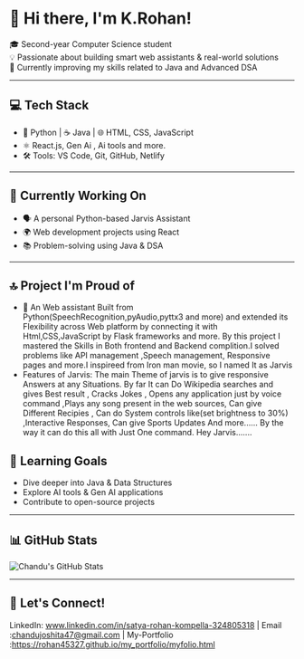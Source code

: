# 👋 Hi there, I'm K.Rohan!

🎓 Second-year Computer Science student  
💡 Passionate about building smart web assistants & real-world solutions  
🚀 Currently improving my skills related to Java and Advanced DSA

---

## 💻 Tech Stack
- 🐍 Python | ☕ Java | 🌐 HTML, CSS, JavaScript  
- ⚛️ React.js, Gen Ai , Ai tools and more.
- 🛠️ Tools: VS Code, Git, GitHub, Netlify

---

## 🧠 Currently Working On
- 🗣️ A personal Python-based Jarvis Assistant  
- 🌍 Web development projects using React  
- 📚 Problem-solving using Java & DSA

---
## 🔝 Project I'm Proud of
- 🤖 An Web assistant Built from Python(SpeechRecognition,pyAudio,pyttx3 and more) and extended its Flexibility across Web platform by connecting it with Html,CSS,JavaScript by Flask frameworks and more. By this        project I mastered the Skills in Both frontend and Backend complition.I solved problems like API management ,Speech management, Responsive pages and more.I inspireed from Iron man movie, so I named It as          Jarvis
- Features of Jarvis:  The main Theme of jarvis is to give responsive Answers at any Situations. By far It can Do Wikipedia searches and gives Best result , Cracks Jokes , Opens any application just by voice                             command ,Plays any song present in the web sources, Can give Different Recipies , Can do System controls like(set brightness to 30%) ,Interactive Responses, Can give Sports Updates And                             more...... By the way it can do this all with Just One command. Hey Jarvis.......

## 🌱 Learning Goals
- Dive deeper into Java & Data Structures  
- Explore AI tools & Gen AI applications  
- Contribute to open-source projects

---

## 📊 GitHub Stats
![Chandu's GitHub Stats](https://github-readme-stats.vercel.app/api?username=rohan45327&show_icons=false&theme=radical)

---

## 🔗 Let's Connect!
LinkedIn: www.linkedin.com/in/satya-rohan-kompella-324805318 | Email :chandujoshita47@gmail.com | My-Portfolio :https://rohan45327.github.io/my_portfolio/myfolio.html


